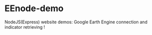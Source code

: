 # EEnode-demo
NodeJS(Express) website demos: Google Earth Engine connection and indicator retrieving !
